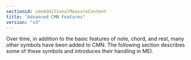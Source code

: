```yaml
---
sectionid: cmnAdditionalMeasureContent
title: "Advanced CMN Features"
version: "v3"
---
```




Over time, in addition to the basic features of note, chord, and rest, many other
symbols
have been added to CMN. The following section describes some of these symbols and
introduces
their handling in MEI.


















